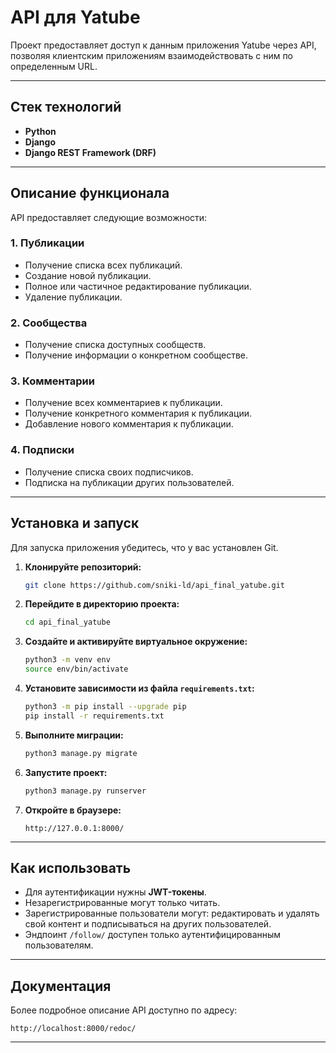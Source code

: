 # API для Yatube

Проект предоставляет доступ к данным приложения Yatube через API, позволяя клиентским приложениям взаимодействовать с ним по определенным URL.

---

## Стек технологий

- **Python**
- **Django**
- **Django REST Framework (DRF)**

---

## Описание функционала

API предоставляет следующие возможности:

### 1. Публикации
- Получение списка всех публикаций.
- Создание новой публикации.
- Полное или частичное редактирование публикации.
- Удаление публикации.

### 2. Сообщества
- Получение списка доступных сообществ.
- Получение информации о конкретном сообществе.

### 3. Комментарии
- Получение всех комментариев к публикации.
- Получение конкретного комментария к публикации.
- Добавление нового комментария к публикации.

### 4. Подписки
- Получение списка своих подписчиков.
- Подписка на публикации других пользователей.

---

## Установка и запуск

Для запуска приложения убедитесь, что у вас установлен Git.

1. **Клонируйте репозиторий:**
   ```bash
   git clone https://github.com/sniki-ld/api_final_yatube.git
   ```

2. **Перейдите в директорию проекта:**
   ```bash
   cd api_final_yatube
   ```

3. **Создайте и активируйте виртуальное окружение:**
   ```bash
   python3 -m venv env
   source env/bin/activate
   ```

4. **Установите зависимости из файла `requirements.txt`:**
   ```bash
   python3 -m pip install --upgrade pip
   pip install -r requirements.txt
   ```

5. **Выполните миграции:**
   ```bash
   python3 manage.py migrate
   ```

6. **Запустите проект:**
   ```bash
   python3 manage.py runserver
   ```

7. **Откройте в браузере:**
   ```
   http://127.0.0.1:8000/
   ```

---

## Как использовать

- Для аутентификации нужны **JWT-токены**.
- Незарегистрированные могут только читать.
- Зарегистрированные пользователи могут: редактировать и удалять свой контент и подписываться на других пользователей.
- Эндпоинт `/follow/` доступен только аутентифицированным пользователям.

---

## Документация

Более подробное описание API доступно по адресу:
```
http://localhost:8000/redoc/
```

---
